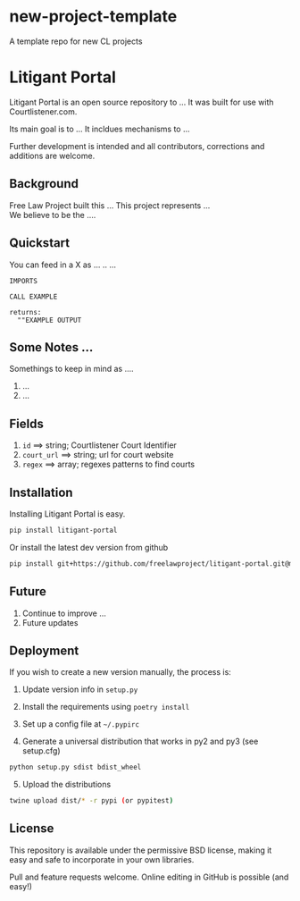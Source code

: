 # new-project-template

A template repo for new CL projects

# Litigant Portal

Litigant Portal is an open source repository to ...
It was built for use with Courtlistener.com.

Its main goal is to ...
It incldues mechanisms to ...

Further development is intended and all contributors, corrections and additions are welcome.

## Background

Free Law Project built this ... This project represents ...  
We believe to be the ....

## Quickstart

You can feed in a X as ... .. ...

```
IMPORTS

CALL EXAMPLE

returns:
  ""EXAMPLE OUTPUT
```

## Some Notes ...

Somethings to keep in mind as ....

1. ...
2. ...

## Fields

1. `id` ==> string; Courtlistener Court Identifier
2. `court_url` ==> string; url for court website
3. `regex` ==> array; regexes patterns to find courts

## Installation

Installing Litigant Portal is easy.

```sh
pip install litigant-portal
```

Or install the latest dev version from github

```sh
pip install git+https://github.com/freelawproject/litigant-portal.git@master
```

## Future

1. Continue to improve ...
2. Future updates

## Deployment

If you wish to create a new version manually, the process is:

1. Update version info in `setup.py`

2. Install the requirements using `poetry install`

3. Set up a config file at `~/.pypirc`

4. Generate a universal distribution that works in py2 and py3 (see setup.cfg)

```sh
python setup.py sdist bdist_wheel
```

5. Upload the distributions

```sh
twine upload dist/* -r pypi (or pypitest)
```

## License

This repository is available under the permissive BSD license, making it easy and safe to incorporate in your own libraries.

Pull and feature requests welcome. Online editing in GitHub is possible (and easy!)
